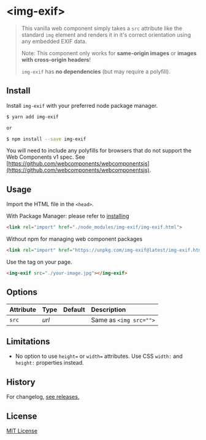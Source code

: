 # &lt;img-exif&gt;

> This vanilla web component simply takes a `src` attribute like the standard `img` element and renders it in it's correct orientation using any embedded EXIF data.
>
> Note: This component only works for **same-origin images** or **images with cross-origin headers**!
>
> `img-exif` has **no dependencies** (but may require a polyfill).


<!-- ## Demo

**[See demo page for examples](https://robjtede.uk/open-source/img-exif)** -->


## Install

Install `img-exif` with your preferred node package manager.

```sh
$ yarn add img-exif

or

$ npm install --save img-exif
```

You will need to include any polyfills for browsers that do not support the Web Components v1 spec. See [https://github.com/webcomponents/webcomponentsjs](https://github.com/webcomponents/webcomponentsjs).


## Usage

Import the HTML file in the `<head>`.

With Package Manager: please refer to [installing](#install)
```html
<link rel="import" href="./node_modules/img-exif/img-exif.html">
```

Without npm for managing web component packages
```html
<link rel="import" href="https://unpkg.com/img-exif@latest/img-exif.html">
```

Use the tag on your page.
```html
<img-exif src="./your-image.jpg"></img-exif>
```


## Options

| Attribute | Type  | Default | Description            |
|:----------|:------|:--------|:-----------------------|
| `src`     | *url* |         | Same as `<img src="">` |
<!--
| `loading` | *boolean*            | true    | Show animated loading indicator? |
 -->

## Limitations
- No option to use `height=` or `width=` attributes. Use CSS `width:` and `height:` properties instead.

## History

For changelog, [see releases.](https://github.com/robjtede/img-exif/releases)

## License

[MIT License](https://github.com/robjtede/img-exif/blob/master/LICENSE.md)
